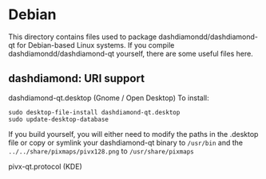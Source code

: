
Debian
====================
This directory contains files used to package dashdiamondd/dashdiamond-qt
for Debian-based Linux systems. If you compile dashdiamondd/dashdiamond-qt yourself, there are some useful files here.

## dashdiamond: URI support ##


dashdiamond-qt.desktop  (Gnome / Open Desktop)
To install:

	sudo desktop-file-install dashdiamond-qt.desktop
	sudo update-desktop-database

If you build yourself, you will either need to modify the paths in
the .desktop file or copy or symlink your dashdiamond-qt binary to `/usr/bin`
and the `../../share/pixmaps/pivx128.png` to `/usr/share/pixmaps`

pivx-qt.protocol (KDE)

